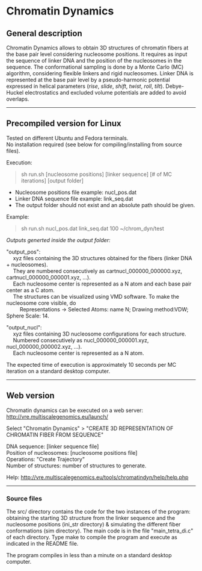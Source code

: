 # Chromatin Dynamics

## General description

Chromatin Dynamics allows to obtain 3D structures of chromatin fibers at the base pair 
level considering nucleosome positions. It requires as input the sequence of linker DNA
and the position of the nucleosomes in the sequence. The conformational sampling is done
by a Monte Carlo (MC) algorithm, considering flexible linkers and rigid nucleosomes.
Linker DNA is represented at the base pair level by a pseudo-harmonic potential expressed
in helical parameters (*rise*, *slide*, *shift*, *twist*, *roll*, *tilt*). Debye-Huckel
electrostatics and excluded volume potentials are added to avoid overlaps.

------------------------------------------------------------------------------------------
## Precompiled version for Linux

Tested on different Ubuntu and Fedora terminals.<br/>
No installation required (see below for compiling/installing from source files).

Execution:

> sh run.sh [nucleosome positions] [linker sequence] [# of MC iterations] [output folder]

- Nucleosome positions file example: nucl_pos.dat
- Linker DNA sequence file example: link_seq.dat
- The output folder should not exist and an absolute path should be given.

Example:

> sh run.sh nucl_pos.dat link_seq.dat 100 ~/chrom_dyn/test

*Outputs generted inside the output folder:*

"output_pos":<br/>
&emsp; xyz files containing the 3D structures obtained for the fibers (linker DNA + nucleosomes).<br/>
&emsp; They are numbered consecutively as cartnucl_000000_000000.xyz, cartnucl_000000_000001.xyz, ...).<br/>
&emsp; Each nucleosome center is represented as a N atom and each base pair center as a C atom.<br/>
&emsp; The structures can be visualized using VMD software. To make the nucleosome core visible, do<br/>
&emsp; &emsp; Representations -> Selected Atoms: name N; Drawing method:VDW; Sphere Scale: 14.<br/>

"output_nucl":<br/>
&emsp; xyz files containing 3D nucleosome configurations for each structure.<br/>
&emsp; Numbered consecutively as nucl_000000_000001.xyz, nucl_000000_000002.xyz, ...).<br/>
&emsp; Each nucleosome center is represented as a N atom.<br/>

The expected time of execution is approximately 10 seconds per MC iteration on a standard
desktop computer.

------------------------------------------------------------------------------------------
## Web version

Chromatin dynamics can be executed on a web server: http://vre.multiscalegenomics.eu/launch/

Select "Chromatin Dynamics" > "CREATE 3D REPRESENTATION OF CHROMATIN FIBER FROM SEQUENCE"

DNA sequence: [linker sequence file]<br/>
Position of nucleosomes: [nucleosome positions file]<br/>
Operations: "Create Trajectory"<br/>
Number of structures: number of structures to generate.<br/>

Help: http://vre.multiscalegenomics.eu/tools/chromatindyn/help/help.php

------------------------------------------------------------------------------------------
### Source files

The src/ directory contains the code for the two instances of the program: obtaining the
starting 3D structure from the linker sequence and the nucleosome positions (ini_str
directory) & simulating the different fiber conformations (sim directory). The main code
is in the file "main_tetra_di.c" of each directory. Type make to compile the program and
execute as indicated in the README file.

The program compiles in less than a minute on a standard desktop computer.

